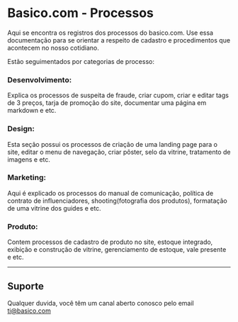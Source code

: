 # Basico.com - Processos

Aqui se encontra os registros dos processos do basico.com. Use essa documentação para se orientar a respeito de cadastro e procedimentos que acontecem no nosso cotidiano.

Estão seguimentados por categorias de processo:

### Desenvolvimento:
Explica os processos de suspeita de fraude, criar cupom, criar e editar tags de 3 preços, tarja de promoção do site, documentar uma página em markdown e etc.

### Design:
Esta seção possui os processos de criação de uma landing page para o site, editar o menu de navegação, criar pôster, selo da vitrine, tratamento de imagens e etc.

### Marketing:
Aqui é explicado os processos do manual de comunicação, política de contrato de influenciadores, shooting(fotografia dos produtos), formatação de uma vitrine dos guides e etc.

### Produto:
Contem processos de cadastro de produto no site, estoque integrado, exibição e construção de vitrine, gerenciamento de estoque, vale presente e etc.
___
## Suporte

Qualquer duvida, você têm um canal aberto conosco pelo email ti@basico.com
